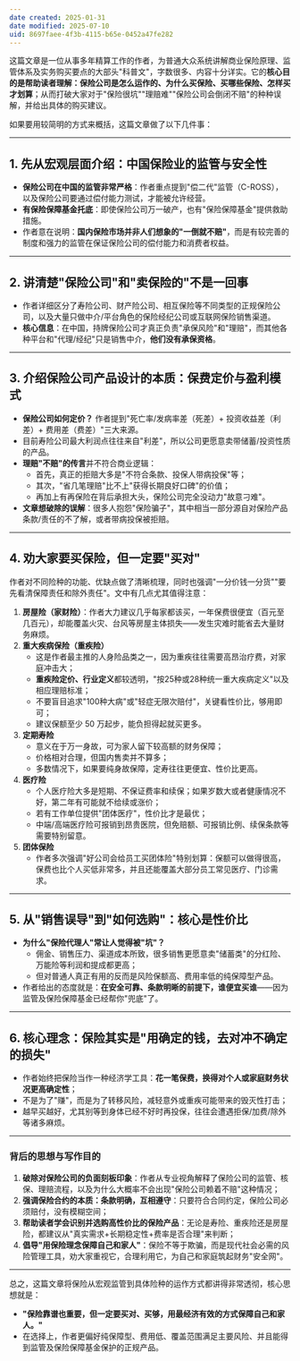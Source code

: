 ```yaml
---
date created: 2025-01-31
date modified: 2025-07-10
uid: 8697faee-4f3b-4115-b65e-0452a47fe282
---
```


这篇文章是一位从事多年精算工作的作者，为普通大众系统讲解商业保险原理、监管体系及实务购买要点的大部头"科普文"，字数很多、内容十分详实。它的**核心目的是帮助读者理解：保险公司是怎么运作的、为什么买保险、买哪些保险、怎样买才划算**；从而打破大家对于"保险很坑""理赔难""保险公司会倒闭不赔"的种种误解，并给出具体的购买建议。

如果要用较简明的方式来概括，这篇文章做了以下几件事：

---

## 1. 先从宏观层面介绍：中国保险业的监管与安全性

- **保险公司在中国的监管非常严格**：作者重点提到"偿二代"监管（C-ROSS），以及保险公司要通过偿付能力测试，才能被允许经营。
- **有保险保障基金托底**：即使保险公司万一破产，也有"保险保障基金"提供救助措施。
- 作者意在说明：**国内保险市场并非人们想象的"一倒就不赔"**，而是有较完善的制度和强力的监管在保证保险公司的偿付能力和消费者权益。

---

## 2. 讲清楚"保险公司"和"卖保险的"不是一回事

- 作者详细区分了寿险公司、财产险公司、相互保险等不同类型的正规保险公司，以及大量只做中介/平台角色的保险经纪公司或互联网保险销售渠道。
- **核心信息**：在中国，持牌保险公司才真正负责"承保风险"和"理赔"，而其他各种平台和"代理/经纪"只是销售中介，**他们没有承保资格**。

---

## 3. 介绍保险公司产品设计的本质：保费定价与盈利模式

- **保险公司如何定价？** 作者提到"死亡率/发病率差（死差）+ 投资收益差（利差）+ 费用差（费差）"三大来源。
- 目前寿险公司最大利润点往往来自"利差"，所以公司更愿意卖带储蓄/投资性质的产品。
- **理赔"不赔"的传言**并不符合商业逻辑：
    - 首先，真正的拒赔大多是"不符合条款、投保人带病投保"等；
    - 其次，"省几笔理赔"比不上"获得长期良好口碑"的价值；
    - 再加上有再保险在背后承担大头，保险公司完全没动力"故意刁难"。
- **文章想破除的误解**：很多人抱怨"保险骗子"，其中相当一部分源自对保险产品条款/责任的不了解，或者带病投保被拒赔。

---

## 4. 劝大家要买保险，但一定要"买对"

作者对不同险种的功能、优缺点做了清晰梳理，同时也强调"一分价钱一分货""要先看清保障责任和除外责任"。文中有几点尤其值得注意：

1. **房屋险（家财险）**：作者大力建议几乎每家都该买，一年保费很便宜（百元至几百元），却能覆盖火灾、台风等房屋主体损失——发生灾难时能省去大量财务麻烦。
2. **重大疾病保险（重疾险）**
    - 这是作者最主推的人身险品类之一，因为重疾往往需要高昂治疗费，对家庭冲击大；
    - **重疾险定价、行业定义**都较透明，"按25种或28种统一重大疾病定义"以及相应理赔标准；
    - 不要盲目追求"100种大病"或"轻症无限次赔付"，关键看性价比，够用即可；
    - 建议保额至少 50 万起步，能负担得起就买更多。
3. **定期寿险**
    - 意义在于万一身故，可为家人留下较高额的财务保障；
    - 价格相对合理，但国内售卖并不算多；
    - 多数情况下，如果要纯身故保障，定寿往往更便宜、性价比更高。
4. **医疗险**
    - 个人医疗险大多是短期、不保证费率和续保；如果岁数大或者健康情况不好，第二年有可能就不给续或涨价；
    - 若有工作单位提供"团体医疗"，性价比才是最优；
    - 中端/高端医疗险可报销到昂贵医院，但免赔额、可报销比例、续保条款等需要特别留意。
5. **团体保险**
    - 作者多次强调"好公司会给员工买团体险"特别划算：保额可以做得很高，保费也比个人买低非常多，并且还能覆盖大部分员工常见医疗、门诊需求。

---

## 5. 从"销售误导"到"如何选购"：核心是性价比

- **为什么"保险代理人"常让人觉得被"坑"？**
    - 佣金、销售压力、渠道成本所致，很多销售更愿意卖"储蓄类"的分红险、万能险等利润和提成都更高；
    - 但对普通人真正有用的反而是风险保额高、费用率低的纯保障型产品。
- 作者给出的态度就是：**在安全可靠、条款明晰的前提下，谁便宜买谁**——因为监管及保险保障基金已经帮你"兜底"了。

---

## 6. 核心理念：保险其实是"用确定的钱，去对冲不确定的损失"

- 作者始终把保险当作一种经济学工具：**花一笔保费，换得对个人或家庭财务状况更高确定性**；
- 不是为了"赚"，而是为了转移风险，减轻意外或重疾可能带来的毁灭性打击；
- 越早买越好，尤其别等到身体已经不好时再投保，往往会遭遇拒保/加费/除外等诸多麻烦。

---

### 背后的思想与写作目的

1. **破除对保险公司的负面刻板印象**：作者从专业视角解释了保险公司的监管、核保、理赔流程，以及为什么大概率不会出现"保险公司赖着不赔"这种情况；
2. **强调保险合约的本质：条款明确，互相遵守**：只要符合合同约定，保险公司必须赔付，没有模糊空间；
3. **帮助读者学会识别并选购高性价比的保险产品**：无论是寿险、重疾险还是房屋险，都建议从"真实需求+长期稳定性+费率是否合理"来判断；
4. **倡导"用保险理念保障自己和家人"**：保险不等于欺骗，而是现代社会必需的风险管理工具，劝大家重视它，合理利用它，为自己和家庭筑起财务"安全网"。

---

总之，这篇文章将保险从宏观监管到具体险种的运作方式都讲得非常透彻，核心思想就是：

- **"保险靠谱也重要，但一定要买对、买够，用最经济有效的方式保障自己和家人。"**
- 在选择上，作者更偏好纯保障型、费用低、覆盖范围满足主要风险、并且能得到监管及保险保障基金保护的正规产品。
